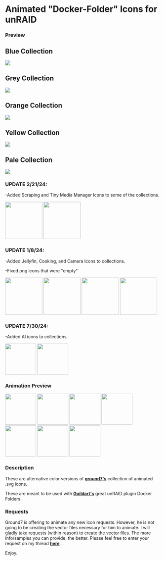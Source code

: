 # Animated "Docker-Folder" Icons for unRAID


### Preview

## Blue Collection
<img src="https://raw.githubusercontent.com/hernandito/unRAID-Docker-Folder-Animated-Icons---Alternate-Colors/master/Blue-Collection/Blue%20Collection.png">

## Grey Collection
<img src="https://raw.githubusercontent.com/hernandito/unRAID-Docker-Folder-Animated-Icons---Alternate-Colors/master/Grey-Collection/Grey%20Collection.png">

## Orange Collection
<img src="https://raw.githubusercontent.com/hernandito/unRAID-Docker-Folder-Animated-Icons---Alternate-Colors/master/Orange-Collection/Orange%20Collection.png">

## Yellow Collection
<img src="https://raw.githubusercontent.com/hernandito/unRAID-Docker-Folder-Animated-Icons---Alternate-Colors/master/Yellow-Collection/Yellow%20Collection.png">

## Pale Collection
<img src="https://raw.githubusercontent.com/hernandito/unRAID-Docker-Folder-Animated-Icons---Alternate-Colors/master/Pale-Collection/Pale-Collection.png">


### UPDATE 2/21/24:
   -Added Scraping and Tiny Media Manager Icons to some of the collections.

<img src="https://raw.githubusercontent.com/hernandito/unRAID-Docker-Folder-Animated-Icons---Alternate-Colors/master/Blue-Collection/blue-scraper.svg" width=120 height=120> <img src="https://raw.githubusercontent.com/hernandito/unRAID-Docker-Folder-Animated-Icons---Alternate-Colors/master/Yellow-Collection/yellow-tmm.svg" width=120 height=120> 




### UPDATE 1/8/24:
   -Added Jellyfin, Cooking, and Camera Icons to collections.
   
   -Fixed png icons that were "empty"


<img src="https://raw.githubusercontent.com/hernandito/unRAID-Docker-Folder-Animated-Icons---Alternate-Colors/master/Blue-Collection/blue-jellyfin.svg" width=120 height=120> <img src="https://raw.githubusercontent.com/hernandito/unRAID-Docker-Folder-Animated-Icons---Alternate-Colors/master/Yellow-Collection/yellow-camera.svg" width=120 height=120> <img src="https://raw.githubusercontent.com/hernandito/unRAID-Docker-Folder-Animated-Icons---Alternate-Colors/master/Orange-Collection/orange-cooking.svg" width=120 height=120> <img src="https://raw.githubusercontent.com/hernandito/unRAID-Docker-Folder-Animated-Icons---Alternate-Colors/master/Grey-Collection/grey-plex.svg" width=120 height=120>



### UPDATE 7/30/24:
   -Added AI icons to collections.
   
   
<img src="https://raw.githubusercontent.com/hernandito/unRAID-Docker-Folder-Animated-Icons---Alternate-Colors/master/Yellow-Collection/yellow-ai.svg" width=100 height=100> <img src="https://raw.githubusercontent.com/hernandito/unRAID-Docker-Folder-Animated-Icons---Alternate-Colors/master/Orange-Collection/orange-ai2.svg" width=100 height=100> 
 



### Animation Preview

<img src="https://raw.githubusercontent.com/hernandito/unRAID-Docker-Folder-Animated-Icons---Alternate-Colors/master/Blue-Collection/blue-security.svg" width=100 height=100> <img src="https://raw.githubusercontent.com/hernandito/unRAID-Docker-Folder-Animated-Icons---Alternate-Colors/master/Grey-Collection/grey-dash.svg" width=100 height=100> <img src="https://raw.githubusercontent.com/hernandito/unRAID-Docker-Folder-Animated-Icons---Alternate-Colors/master/Orange-Collection/orange-code.svg" width=100 height=100> <img src="https://raw.githubusercontent.com/hernandito/unRAID-Docker-Folder-Animated-Icons---Alternate-Colors/master/Yellow-Collection/yellow-grafana.svg" width=100 height=100> <img src="https://raw.githubusercontent.com/hernandito/unRAID-Docker-Folder-Animated-Icons---Alternate-Colors/master/Grey-Collection/grey-youtube.svg" width=100 height=100> <img src="https://raw.githubusercontent.com/hernandito/unRAID-Docker-Folder-Animated-Icons---Alternate-Colors/master/Orange-Collection/orange-plex.svg" width=100 height=100>  <img src="https://raw.githubusercontent.com/hernandito/unRAID-Docker-Folder-Animated-Icons---Alternate-Colors/master/Yellow-Collection/yellow-productivity.svg" width=100 height=100>

### Description
These are alternative color versions of **[ground7's](https://github.com/ground7/unraid-animated-svgs)** collection of animated .svg icons. 

These are meant to be used with **[Guildart's](https://forums.unraid.net/topic/89702-plugin-docker-folder/?tab=comments#comment-832166&searchlight=1)** great unRAID plugin Docker Folders.


### Requests
Ground7 is offering to animate any new icon requests. However, he is not going to be creating the vector files necessary for him to animate. I will gladly take requests (within reason) to create the vector files. The more info/samples you can provide, the better. Please feel free to enter your request on my thread **[here](https://forums.unraid.net/topic/92824-icon-collections-for-docker-folder-plugin/)**.



Enjoy.
